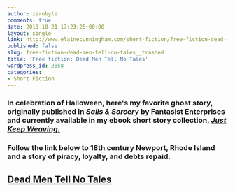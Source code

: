 ```yaml
---
author: zerobyte
comments: true
date: 2013-10-21 17:23:25+00:00
layout: single
link: http://www.elainecunningham.com/short-fiction/free-fiction-dead-men-tell-no-tales__trashed/
published: false
slug: free-fiction-dead-men-tell-no-tales__trashed
title: 'Free fiction: Dead Men Tell No Tales'
wordpress_id: 2858
categories:
- Short Fiction
---
```


### In celebration of Halloween, here's my favorite ghost story, originally published in _Sails & Sorcery_ by Fantasist Enterprises and currently available in my ebook short story collection, _[Just Keep Weaving.](http://www.elainecunningham.com/books/anthologies-collections/just-keep-weaving/)_




### Follow the link below to 18th century Newport, Rhode Island and a story of piracy, loyalty, and debts repaid.




## [Dead Men Tell No Tales](http://www.elainecunningham.com/free-fiction/)




